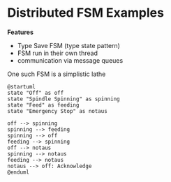 # Distributed FSM Examples

**Features**
- Type Save FSM (type state pattern)
- FSM run in their own thread
- communication via message queues



One such FSM is a simplistic lathe

```plantuml
@startuml
state "Off" as off
state "Spindle Spinning" as spinning
state "Feed" as feeding
state "Emergency Stop" as notaus

off --> spinning
spinning --> feeding
spinning --> off
feeding --> spinning
off --> notaus
spinning --> notaus
feeding --> notaus
notaus --> off: Acknowledge
@enduml
```
